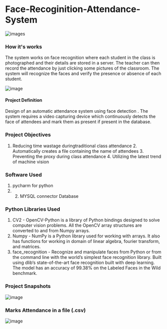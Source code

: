 # Face-Recoginition-Attendance-System

![images](https://user-images.githubusercontent.com/77382339/158353891-e95a7df6-b749-4f51-b505-d2aae89fb6dc.jpg)


### How it's works

The system works on face recognition where each student in the class is photographed and their details are stored in a server. The teacher can then record the attendance by just clicking some pictures of the classroom. The system will recognize the faces and verify the presence or absence of each student.

![image](https://user-images.githubusercontent.com/77382339/158355704-eb550a3e-169c-43e0-92c1-3ca51815f717.png)

####  Project Definition  
Design  of an automatic attendance system using face detection . The system requires a video capturing device which continuously detects the face of attendees and mark them as present if present in the database.  
 ### Project Objectives  

1. Reducing time wastage duringtraditional class attendance  2. Automatically creates a file containing the name of attendees 3. Preventing the proxy during class attendance 4. Utilizing the latest trend of machine vision  


###  Software Used   

1. pycharm for python 
2. 2. MYSQL connector Database  



### Python Libraries Used  
1. CV2  - OpenCV-Python is a library of Python bindings designed to solve computer vision problems. All the OpenCV array structures are converted to and from Numpy arrays.  
2. Numpy - NumPy is a Python library used for working with arrays. It also has functions for working in domain of linear algebra, fourier transform, and matrices.  
3. face_recognition - Recognize and manipulate faces from Python or from the command line with the world’s simplest face recognition library. Built using dlib‘s state-of-the-art face recognition built with deep learning. The model has an accuracy of 99.38% on the Labeled Faces in the Wild benchmark.   


### Project Snapshots 


![image](https://user-images.githubusercontent.com/77382339/158355796-4d530a6b-7a4c-471a-9914-ac62fb9cbcbb.png)


### Marks Attendance in a file (.csv)

![image](https://user-images.githubusercontent.com/77382339/158355895-12b89038-98bb-475e-803b-b280799d6774.png)

